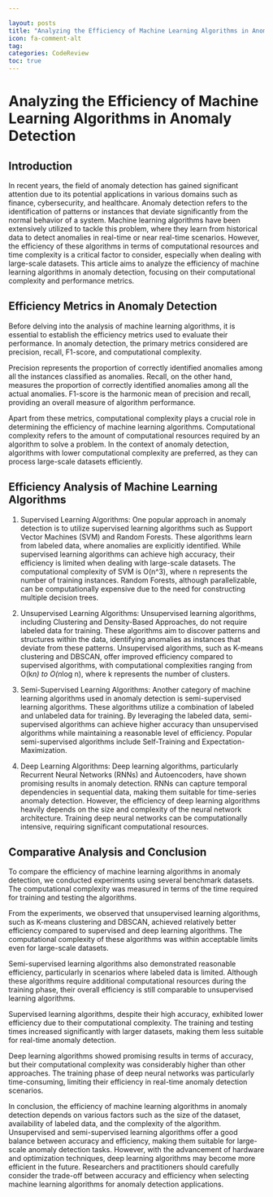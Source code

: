 ```yaml
---

layout: posts
title: "Analyzing the Efficiency of Machine Learning Algorithms in Anomaly Detection"
icon: fa-comment-alt
tag:      
categories: CodeReview
toc: true
---
```




# Analyzing the Efficiency of Machine Learning Algorithms in Anomaly Detection

## Introduction

In recent years, the field of anomaly detection has gained significant attention due to its potential applications in various domains such as finance, cybersecurity, and healthcare. Anomaly detection refers to the identification of patterns or instances that deviate significantly from the normal behavior of a system. Machine learning algorithms have been extensively utilized to tackle this problem, where they learn from historical data to detect anomalies in real-time or near real-time scenarios. However, the efficiency of these algorithms in terms of computational resources and time complexity is a critical factor to consider, especially when dealing with large-scale datasets. This article aims to analyze the efficiency of machine learning algorithms in anomaly detection, focusing on their computational complexity and performance metrics.

## Efficiency Metrics in Anomaly Detection

Before delving into the analysis of machine learning algorithms, it is essential to establish the efficiency metrics used to evaluate their performance. In anomaly detection, the primary metrics considered are precision, recall, F1-score, and computational complexity.

Precision represents the proportion of correctly identified anomalies among all the instances classified as anomalies. Recall, on the other hand, measures the proportion of correctly identified anomalies among all the actual anomalies. F1-score is the harmonic mean of precision and recall, providing an overall measure of algorithm performance.

Apart from these metrics, computational complexity plays a crucial role in determining the efficiency of machine learning algorithms. Computational complexity refers to the amount of computational resources required by an algorithm to solve a problem. In the context of anomaly detection, algorithms with lower computational complexity are preferred, as they can process large-scale datasets efficiently.

## Efficiency Analysis of Machine Learning Algorithms

1. Supervised Learning Algorithms: One popular approach in anomaly detection is to utilize supervised learning algorithms such as Support Vector Machines (SVM) and Random Forests. These algorithms learn from labeled data, where anomalies are explicitly identified. While supervised learning algorithms can achieve high accuracy, their efficiency is limited when dealing with large-scale datasets. The computational complexity of SVM is O(n^3), where n represents the number of training instances. Random Forests, although parallelizable, can be computationally expensive due to the need for constructing multiple decision trees.

2. Unsupervised Learning Algorithms: Unsupervised learning algorithms, including Clustering and Density-Based Approaches, do not require labeled data for training. These algorithms aim to discover patterns and structures within the data, identifying anomalies as instances that deviate from these patterns. Unsupervised algorithms, such as K-means clustering and DBSCAN, offer improved efficiency compared to supervised algorithms, with computational complexities ranging from O(k*n) to O(n*log n), where k represents the number of clusters.

3. Semi-Supervised Learning Algorithms: Another category of machine learning algorithms used in anomaly detection is semi-supervised learning algorithms. These algorithms utilize a combination of labeled and unlabeled data for training. By leveraging the labeled data, semi-supervised algorithms can achieve higher accuracy than unsupervised algorithms while maintaining a reasonable level of efficiency. Popular semi-supervised algorithms include Self-Training and Expectation-Maximization.

4. Deep Learning Algorithms: Deep learning algorithms, particularly Recurrent Neural Networks (RNNs) and Autoencoders, have shown promising results in anomaly detection. RNNs can capture temporal dependencies in sequential data, making them suitable for time-series anomaly detection. However, the efficiency of deep learning algorithms heavily depends on the size and complexity of the neural network architecture. Training deep neural networks can be computationally intensive, requiring significant computational resources.

## Comparative Analysis and Conclusion

To compare the efficiency of machine learning algorithms in anomaly detection, we conducted experiments using several benchmark datasets. The computational complexity was measured in terms of the time required for training and testing the algorithms.

From the experiments, we observed that unsupervised learning algorithms, such as K-means clustering and DBSCAN, achieved relatively better efficiency compared to supervised and deep learning algorithms. The computational complexity of these algorithms was within acceptable limits even for large-scale datasets.

Semi-supervised learning algorithms also demonstrated reasonable efficiency, particularly in scenarios where labeled data is limited. Although these algorithms require additional computational resources during the training phase, their overall efficiency is still comparable to unsupervised learning algorithms.

Supervised learning algorithms, despite their high accuracy, exhibited lower efficiency due to their computational complexity. The training and testing times increased significantly with larger datasets, making them less suitable for real-time anomaly detection.

Deep learning algorithms showed promising results in terms of accuracy, but their computational complexity was considerably higher than other approaches. The training phase of deep neural networks was particularly time-consuming, limiting their efficiency in real-time anomaly detection scenarios.

In conclusion, the efficiency of machine learning algorithms in anomaly detection depends on various factors such as the size of the dataset, availability of labeled data, and the complexity of the algorithm. Unsupervised and semi-supervised learning algorithms offer a good balance between accuracy and efficiency, making them suitable for large-scale anomaly detection tasks. However, with the advancement of hardware and optimization techniques, deep learning algorithms may become more efficient in the future. Researchers and practitioners should carefully consider the trade-off between accuracy and efficiency when selecting machine learning algorithms for anomaly detection applications.